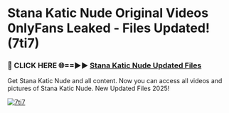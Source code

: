 # Stana Katic Nude Original Videos 0nlyFans Leaked - Files Updated! (7ti7)

<h3>🔴 CLICK HERE 🌐==►► <a href="https://tinyurl.com/yc6ubb5a" rel="nofollow">Stana Katic Nude Updated Files</a></h3>

Get Stana Katic Nude and all content. Now you can access all videos and pictures of Stana Katic Nude. New Updated Files 2025!

[![7ti7](https://i.imgur.com/7eu0CRL.gif)](https://tinyurl.com/yc6ubb5a)
